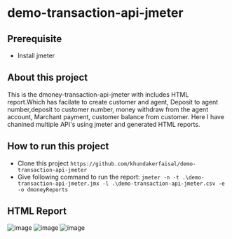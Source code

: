 # demo-transaction-api-jmeter

## Prerequisite
- Install jmeter
## About this project
  This is the dmoney-transaction-api-jmeter with includes HTML report.Which has facilate to create customer and agent,
  Deposit to agent number,deposit to customer number, money withdraw from the agent account, Marchant payment,
  customer balance from customer. Here I have chanined multiple API's using jmeter and generated HTML reports.
## How to run this project
- Clone this project
```https://github.com/khundakerfaisal/demo-transaction-api-jmeter```
- Give following command to run the report:
```jmeter -n -t .\demo-transaction-api-jmeter.jmx -l .\demo-transaction-api-jmeter.csv -e -o dmoneyReports```
## HTML Report
![image](https://github.com/khundakerfaisal/demo-transaction-api-jmeter/assets/44666800/d1e289a5-2431-4add-88c7-b5e7815d19db)
![image](https://github.com/khundakerfaisal/demo-transaction-api-jmeter/assets/44666800/f7f6a230-868a-49a0-a844-8cfff03c9704)
![image](https://github.com/khundakerfaisal/demo-transaction-api-jmeter/assets/44666800/e6a20b0f-4d62-4f98-a9fe-c99a751f03bc)

